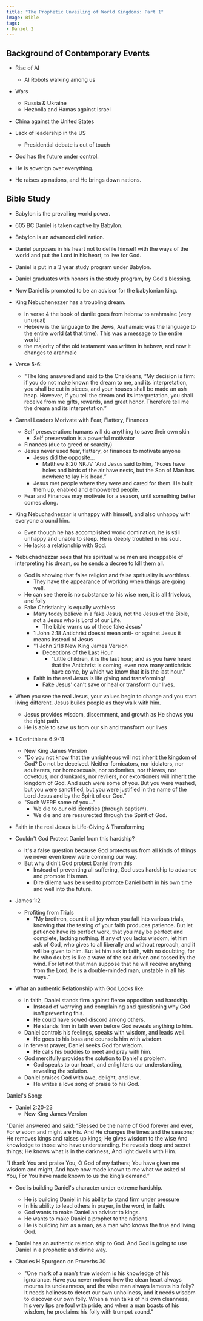 ```yaml
---
title: "The Prophetic Unveiling of World Kingdoms: Part 1"
image: Bible
tags:
- Daniel 2
---
```

## Background of Contemporary Events

- Rise of AI
  - AI Robots walking among us
- Wars
  - Russia & Ukraine
  - Hezbolla and Hamas against Israel
- China against the United States
- Lack of leadership in the US
  - Presidential debate is out of touch

- God has the future under control.
- He is soverign over everything.
- He raises up nations, and He brings down nations.

## Bible Study

- Babylon is the prevailing world power.
- 605 BC Daniel is taken captive by Babylon.
- Babylon is an advanced civilization.
- Daniel purposes in his heart not to defile himself with the ways of the world and put the Lord in his heart, to live for God.
- Daniel is put in a 3 year study program under Babylon.
- Daniel graduates with honors in the study program, by God's blessing.
- Now Daniel is promoted to be an advisor for the babylonian king.
- King Nebuchenezzer has a troubling dream.
  - In verse 4 the book of danile goes from hebrew to arahmaiac (very unusual)
  - Hebrew is the language to the Jews, Arahamaic was the language to the entire world (at that time). This was a message to the entire world!
  - the majority of the old testament was written in hebrew, and now it changes to arahmaic

- Verse 5-6:
  - "The king answered and said to the Chaldeans, “My decision is firm: if you do not make known the dream to me, and its interpretation, you shall be cut in pieces, and your houses shall be made an ash heap. However, if you tell the dream and its interpretation, you shall receive from me gifts, rewards, and great honor. Therefore tell me the dream and its interpretation.”
- Carnal Leaders Morivate with Fear, Flattery, Finances
  - Self preseveration: humans will do anything to save their own skin
    - Self preservation is a powerful motivator
  - Finances (due to greed or scarcity)
  - Jesus never used fear, flattery, or finances to motivate anyone
    - Jesus did the opposite...
      - Matthew 8:20 NKJV "And Jesus said to him, “Foxes have holes and birds of the air have nests, but the Son of Man has nowhere to lay His head.”
    - Jesus met people where they were and cared for them. He built them up, enabled and empowered people.
  - Fear and Finances may motivate for a season, until something better comes along.


- King Nebuchadnezzar is unhappy with himself, and also unhappy with everyone around him.
  - Even though he has accomplished world domination, he is still unhappy and unable to sleep. He is deeply troubled in his soul.
  - He lacks a relationship with God.
- Nebuchadnezzar sees that his spiritual wise men are incappable of interpreting his dream, so he sends a decree to kill them all.
  - God is showing that false religion and false sprituality is worthless.
    - They have the appearance of working when things are going well.
  - He can see there is no substance to his wise men, it is all frivelous, and folly
  - Fake Christianity is equally wothless
    - Many today believe in a fake Jesus, not the Jesus of the Bible, not a Jesus who is Lord of our Life.
      - The bible warns us of these fake Jesus'
    - 1 John 2:18
      Antichrist doesnt mean anti- or against Jesus it means instead of Jesus
    - "1 John 2:18 New King James Version
      - Deceptions of the Last Hour
        - "Little children, it is the last hour; and as you have heard that the Antichrist is coming, even now many antichrists have come, by which we know that it is the last hour."
    - Faith in the real Jesus is life giving and transforming!
      - Fake Jesus' can't save or heal or transform our lives.
- When you see the real Jesus, your values begin to change and you start living different.  Jesus builds people as they walk with him.
  - Jesus provides wisdom, discernment, and growth as He shows you the right path.
  - He is able to save us from our sin and transform our lives
- 1 Corinthians 6:9-11
  - New King James Version
  - "Do you not know that the unrighteous will not inherit the kingdom of God? Do not be deceived. Neither fornicators, nor idolaters, nor adulterers, nor homosexuals, nor sodomites, nor thieves, nor covetous, nor drunkards, nor revilers, nor extortioners will inherit the kingdom of God.  And such were some of you. But you were washed, but you were sanctified, but you were justified in the name of the Lord Jesus and by the Spirit of our God."
  - "Such WERE some of you..."
    - We die to our old identities (through baptism).
    - We die and are ressurected through the Spirit of God.

- Faith in the real Jesus is Life-Giving & Transforming

- Couldn't God Protect Daniel from this hardship?
  - It's a false question because God protects us from all kinds of things we never even knew were comming our way.
  - But why didn't God protect Daniel from this
    - Instead of preventing all suffering, God uses hardship to advance and promote His man.
    - Dire dilema was be used to promote Daniel both in his own time and well into the future.
- James 1:2
  - Profiting from Trials
    - "My brethren, count it all joy when you fall into various trials, knowing that the testing of your faith produces patience. But let patience have its perfect work, that you may be perfect and complete, lacking nothing. If any of you lacks wisdom, let him ask of God, who gives to all liberally and without reproach, and it will be given to him. But let him ask in faith, with no doubting, for he who doubts is like a wave of the sea driven and tossed by the wind. For let not that man suppose that he will receive anything from the Lord; he is a double-minded man, unstable in all his ways."


- What an authentic Relationship with God Looks like:
  - In faith, Daniel stands firm against fierce opposition and hardship.
    - Instead of worrying and complaining and questioning why God isn't preventing this.
    - He could have sowed discord among others.
    - He stands firm in faith even before God reveals anything to him.
  - Daniel controls his feelings, speaks with wisdom, and leads well.
    - He goes to his boss and counsels him with wisdom.
  - In fervent prayer, Daniel seeks God for wisdom.
    - He calls his buddies to meet and pray with him.
  - God mercifully provides the solution to Daniel's problem.
    - God speaks to our heart, and enlightens our understanding, revealing the solution.
  - Daniel praises God with awe, delight, and love.
    - He writes a love song of praise to his God.
  
Daniel's Song:

- Daniel 2:20-23
  - New King James Version

"Daniel answered and said:
  “Blessed be the name of God forever and ever,
  For wisdom and might are His.
  And He changes the times and the seasons;
  He removes kings and raises up kings;
  He gives wisdom to the wise
  And knowledge to those who have understanding.
  He reveals deep and secret things;
  He knows what is in the darkness,
  And light dwells with Him.

  “I thank You and praise You,
  O God of my fathers;
  You have given me wisdom and might,
  And have now made known to me what we asked of You,
  For You have made known to us the king’s demand.”

- God is building Daniel's character under extreme hardship.
  - He is building Daniel in his ability to stand firm under pressure
  - In his ability to lead others in prayer, in the word, in faith.
  - God wants to make Daniel an advisor to kings.
  - He wants to make Daniel a prophet to the nations.
  - He is building him as a man, as a man who knows the true and living God.

- Daniel has an authentic relation ship to God.  And God is going to use Daniel in a prophetic and divine way.

- Charles H Spurgeon on Proverbs 30
  - "One mark of a man’s true wisdom is his knowledge of his ignorance. Have you never noticed how the clean heart always mourns its uncleanness, and the wise man always laments his folly? It needs holiness to detect our own unholiness, and it needs wisdom to discover our own folly. When a man talks of his own cleanness, his very lips are foul with pride; and when a man boasts of his wisdom, he proclaims his folly with trumpet sound."

